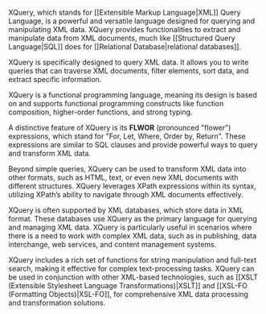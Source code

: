 XQuery, which stands for [[Extensible Markup Language|XML]] Query Language, is a powerful and versatile language designed for querying and manipulating XML data. XQuery provides functionalities to extract and manipulate data from XML documents, much like [[Structured Query Language|SQL]] does for [[Relational Database|relational databases]].

XQuery is specifically designed to query XML data. It allows you to write queries that can traverse XML documents, filter elements, sort data, and extract specific information.

XQuery is a functional programming language, meaning its design is based on and supports functional programming constructs like function composition, higher-order functions, and strong typing.

A distinctive feature of XQuery is its **FLWOR** (pronounced "flower") expressions, which stand for "For, Let, Where, Order by, Return". These expressions are similar to SQL clauses and provide powerful ways to query and transform XML data.

Beyond simple queries, XQuery can be used to transform XML data into other formats, such as HTML, text, or even new XML documents with different structures. XQuery leverages XPath expressions within its syntax, utilizing XPath’s ability to navigate through XML documents effectively.

XQuery is often supported by XML databases, which store data in XML format. These databases use XQuery as the primary language for querying and managing XML data. XQuery is particularly useful in scenarios where there is a need to work with complex XML data, such as in publishing, data interchange, web services, and content management systems.

XQuery includes a rich set of functions for string manipulation and full-text search, making it effective for complex text-processing tasks. XQuery can be used in conjunction with other XML-based technologies, such as [[XSLT (Extensible Stylesheet Language Transformations)|XSLT]] and [[XSL-FO (Formatting Objects)|XSL-FO]], for comprehensive XML data processing and transformation solutions.
